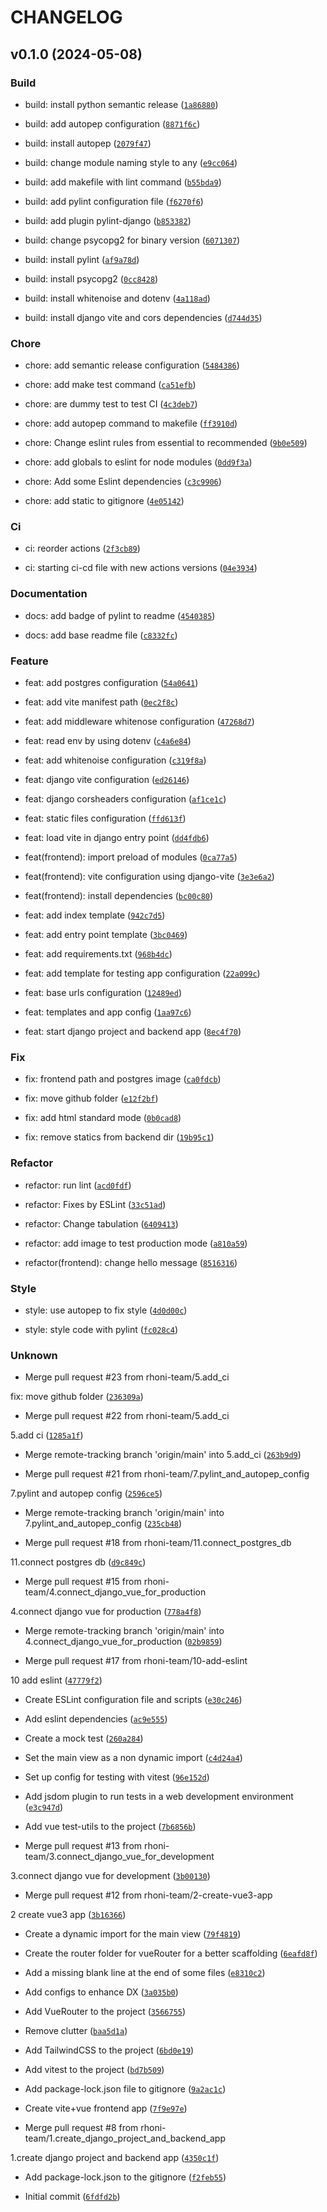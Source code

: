 # CHANGELOG



## v0.1.0 (2024-05-08)

### Build

* build: install python semantic release ([`1a86880`](https://github.com/rhoni-team/AppCI/commit/1a868800d7018c5127d4c291e4bdceb42c6dd36b))

* build: add autopep configuration ([`8871f6c`](https://github.com/rhoni-team/AppCI/commit/8871f6cdd577b1b2569533d5986dbcb3fe4487dd))

* build: install autopep ([`2079f47`](https://github.com/rhoni-team/AppCI/commit/2079f47762900ba1a58dd0b2cb69a571aba1a8aa))

* build: change module naming style to any ([`e9cc064`](https://github.com/rhoni-team/AppCI/commit/e9cc0649cca0090eedb32778c055d1845c683c9c))

* build: add makefile with lint command ([`b55bda9`](https://github.com/rhoni-team/AppCI/commit/b55bda90fba91f27778a839d85bc343e91565496))

* build: add pylint configuration file ([`f6270f6`](https://github.com/rhoni-team/AppCI/commit/f6270f62c2e1899b9298126db709f90b77e2fc95))

* build: add plugin pylint-django ([`b853382`](https://github.com/rhoni-team/AppCI/commit/b8533828ebf0b9ce4919128bd2106fe8d41a6dbe))

* build: change psycopg2 for binary version ([`6071307`](https://github.com/rhoni-team/AppCI/commit/6071307a7878a915e18a0c0ca8ebdfaa6e844dcc))

* build: install pylint ([`af9a78d`](https://github.com/rhoni-team/AppCI/commit/af9a78dee394f1f58d83b20b60adc90cf9632f0a))

* build: install psycopg2 ([`0cc8428`](https://github.com/rhoni-team/AppCI/commit/0cc8428840af79ea59de9b8be4b5327b968922ad))

* build: install whitenoise and dotenv ([`4a118ad`](https://github.com/rhoni-team/AppCI/commit/4a118adeb6d0f3bb6202e32a01b97356ae747b91))

* build: install django vite and cors dependencies ([`d744d35`](https://github.com/rhoni-team/AppCI/commit/d744d35651df71fa7e52e459445dd7bbaad154bc))

### Chore

* chore: add semantic release configuration ([`5484386`](https://github.com/rhoni-team/AppCI/commit/5484386b274fc4819b835b3a37225dfeed68c9c3))

* chore: add make test command ([`ca51efb`](https://github.com/rhoni-team/AppCI/commit/ca51efba32b3d02dce81e9c0882215f0eb2e8e19))

* chore: are dummy test to test CI ([`4c3deb7`](https://github.com/rhoni-team/AppCI/commit/4c3deb73d35f057523423705a895599b05f1d443))

* chore: add autopep command to makefile ([`ff3910d`](https://github.com/rhoni-team/AppCI/commit/ff3910dc084c65454ac62735e9422b7d761a1618))

* chore: Change eslint rules from essential to recommended ([`9b0e509`](https://github.com/rhoni-team/AppCI/commit/9b0e509092d8f34985eccb7a377e77b8a50f6aaf))

* chore: add globals to eslint for node modules ([`0dd9f3a`](https://github.com/rhoni-team/AppCI/commit/0dd9f3a008fa23a55946371ab07f929b04b27ba1))

* chore: Add some Eslint dependencies ([`c3c9906`](https://github.com/rhoni-team/AppCI/commit/c3c9906f599962924a2b8b91334ceddc9677937e))

* chore: add static to gitignore ([`4e05142`](https://github.com/rhoni-team/AppCI/commit/4e05142a94badfa35deb917c4a4740ab9f006bce))

### Ci

* ci: reorder actions ([`2f3cb89`](https://github.com/rhoni-team/AppCI/commit/2f3cb895980bd6896eedf51eddc8df42f1e08981))

* ci: starting ci-cd file with new actions versions ([`04e3934`](https://github.com/rhoni-team/AppCI/commit/04e3934ec09614421d0c1d2aefff196fffb5fef0))

### Documentation

* docs: add badge of pylint to readme ([`4540385`](https://github.com/rhoni-team/AppCI/commit/4540385d7cc46789b0ffd346ea9a8d71e53b70dd))

* docs: add base readme file ([`c8332fc`](https://github.com/rhoni-team/AppCI/commit/c8332fca8622ff09f367d3104995a696fe7a3664))

### Feature

* feat: add postgres configuration ([`54a0641`](https://github.com/rhoni-team/AppCI/commit/54a064130e65d2a1d35e0b0f70ff9ff9ce42dea5))

* feat: add vite manifest path ([`0ec2f8c`](https://github.com/rhoni-team/AppCI/commit/0ec2f8c76e87cab5814bcee40a132cdc3b0740f7))

* feat: add middleware whitenose configuration ([`47268d7`](https://github.com/rhoni-team/AppCI/commit/47268d72dd0b47b260e8a187407c71ebabadbd3d))

* feat: read env by using dotenv ([`c4a6e84`](https://github.com/rhoni-team/AppCI/commit/c4a6e8438aebb4cd0887e8c13eab7fea68939f51))

* feat: add whitenoise configuration ([`c319f8a`](https://github.com/rhoni-team/AppCI/commit/c319f8aa031f339254f4cb545189bb219606b17c))

* feat: django vite configuration ([`ed26146`](https://github.com/rhoni-team/AppCI/commit/ed26146d0ca7f7ebd5eb61ab1aad11c8b756c3cc))

* feat: django corsheaders configuration ([`af1ce1c`](https://github.com/rhoni-team/AppCI/commit/af1ce1c58e4404dc1d536076c56e8bf00fb94515))

* feat: static files configuration ([`ffd613f`](https://github.com/rhoni-team/AppCI/commit/ffd613ffd3770b579b31bf23bc8d62548e6cc888))

* feat: load vite in django entry point ([`dd4fdb6`](https://github.com/rhoni-team/AppCI/commit/dd4fdb69f79731bc9abb81ce91409d1520f22e80))

* feat(frontend): import preload of modules ([`0ca77a5`](https://github.com/rhoni-team/AppCI/commit/0ca77a57c7065bb7013c81eb6bee700bf3271ac2))

* feat(frontend): vite configuration using django-vite ([`3e3e6a2`](https://github.com/rhoni-team/AppCI/commit/3e3e6a22efd98ea88ade9dbbd91dabc9a9fe4abf))

* feat(frontend): install dependencies ([`bc00c80`](https://github.com/rhoni-team/AppCI/commit/bc00c80cb05f7de445f20593b74ca80d45e32d11))

* feat: add index template ([`942c7d5`](https://github.com/rhoni-team/AppCI/commit/942c7d594a76e3431f57356a610c56363b5e8417))

* feat: add entry point template ([`3bc0469`](https://github.com/rhoni-team/AppCI/commit/3bc04692518b57b3f933fcfaad41d5304d588f2f))

* feat: add requirements.txt ([`968b4dc`](https://github.com/rhoni-team/AppCI/commit/968b4dcfa99faf2b40698c330a5dcdec523dddae))

* feat: add template for testing app configuration ([`22a099c`](https://github.com/rhoni-team/AppCI/commit/22a099c5576e6653787a9090f2e6169ffd862209))

* feat: base urls configuration ([`12489ed`](https://github.com/rhoni-team/AppCI/commit/12489ed79d9ba5b62c412cd3b2ee2d5c179ae113))

* feat: templates and app config ([`1aa97c6`](https://github.com/rhoni-team/AppCI/commit/1aa97c6e046de7abfd299c341a15308bfa3a0806))

* feat: start django project and backend app ([`8ec4f70`](https://github.com/rhoni-team/AppCI/commit/8ec4f70622ada022f2b81df1f1d67b5152a784e8))

### Fix

* fix: frontend path and postgres image ([`ca0fdcb`](https://github.com/rhoni-team/AppCI/commit/ca0fdcbe76840b34e28550b435006318a9063d9d))

* fix: move github folder ([`e12f2bf`](https://github.com/rhoni-team/AppCI/commit/e12f2bf94a2d6868a920ee268cff25d6e1252bb9))

* fix: add html standard mode ([`0b0cad8`](https://github.com/rhoni-team/AppCI/commit/0b0cad875520f9a68cfc3a2bc87a580500430d44))

* fix: remove statics from backend dir ([`19b95c1`](https://github.com/rhoni-team/AppCI/commit/19b95c15024a0143fc111d8e511a294e7dea11e1))

### Refactor

* refactor: run lint ([`acd0fdf`](https://github.com/rhoni-team/AppCI/commit/acd0fdf89556a5bfc8f7839a914df060c36ae202))

* refactor: Fixes by ESLint ([`33c51ad`](https://github.com/rhoni-team/AppCI/commit/33c51ad4172f72c40af81e90d34ccb5d9bfadda1))

* refactor: Change tabulation ([`6409413`](https://github.com/rhoni-team/AppCI/commit/640941392941ac168666187f1a8c2e9aab581fde))

* refactor: add image to test production mode ([`a810a59`](https://github.com/rhoni-team/AppCI/commit/a810a59ab2fd55b1e6aa58b9306e5df4cf42bb7d))

* refactor(frontend): change hello message ([`8516316`](https://github.com/rhoni-team/AppCI/commit/8516316598217b5b9564e65d17f7f4e95f083c35))

### Style

* style: use autopep to fix style ([`4d0d00c`](https://github.com/rhoni-team/AppCI/commit/4d0d00c73c5f34879bca4ef4afed04c447b9b551))

* style: style code with pylint ([`fc028c4`](https://github.com/rhoni-team/AppCI/commit/fc028c4bd43f7c7784baaaf3b5535dcc62048b17))

### Unknown

* Merge pull request #23 from rhoni-team/5.add_ci

fix: move github folder ([`236309a`](https://github.com/rhoni-team/AppCI/commit/236309a1738c6132e76a287e8b032e32a08acd65))

* Merge pull request #22 from rhoni-team/5.add_ci

5.add ci ([`1285a1f`](https://github.com/rhoni-team/AppCI/commit/1285a1f9c90315175131947dd01ecef449c7a1a0))

* Merge remote-tracking branch &#39;origin/main&#39; into 5.add_ci ([`263b9d9`](https://github.com/rhoni-team/AppCI/commit/263b9d99b701221b184573d282b1973229d75c80))

* Merge pull request #21 from rhoni-team/7.pylint_and_autopep_config

7.pylint and autopep config ([`2596ce5`](https://github.com/rhoni-team/AppCI/commit/2596ce5b12788ba34887d1d04136b2d92141e4cf))

* Merge remote-tracking branch &#39;origin/main&#39; into 7.pylint_and_autopep_config ([`235cb48`](https://github.com/rhoni-team/AppCI/commit/235cb48e62018093d505d8166b60536e9d3ab6a9))

* Merge pull request #18 from rhoni-team/11.connect_postgres_db

11.connect postgres db ([`d9c849c`](https://github.com/rhoni-team/AppCI/commit/d9c849c55657e768136756e2e5c2075bcc8b340a))

* Merge pull request #15 from rhoni-team/4.connect_django_vue_for_production

4.connect django vue for production ([`778a4f8`](https://github.com/rhoni-team/AppCI/commit/778a4f825799e1c42efb7b3a7b96b02d3d3b6fe8))

* Merge remote-tracking branch &#39;origin/main&#39; into 4.connect_django_vue_for_production ([`02b9859`](https://github.com/rhoni-team/AppCI/commit/02b9859f09d5941c66f1ae4d8d2f8f58b416aead))

* Merge pull request #17 from rhoni-team/10-add-eslint

10 add eslint ([`47779f2`](https://github.com/rhoni-team/AppCI/commit/47779f2ca3fba2f216df61a29b39417aeefe1b7d))

* Create ESLint configuration file and scripts ([`e30c246`](https://github.com/rhoni-team/AppCI/commit/e30c246ed816928b8d3becbc21e41a65b8bf20a4))

* Add eslint dependencies ([`ac9e555`](https://github.com/rhoni-team/AppCI/commit/ac9e555d027bb27874d9349a9c1f81fffc700a1a))

* Create a mock test ([`260a284`](https://github.com/rhoni-team/AppCI/commit/260a28407d8469759c145f8b956d69b0f6f8b81d))

* Set the main view as a non dynamic import ([`c4d24a4`](https://github.com/rhoni-team/AppCI/commit/c4d24a473361eb4c48011a4d6d7eeecb24a99c27))

* Set up config for testing with vitest ([`96e152d`](https://github.com/rhoni-team/AppCI/commit/96e152dca6ab2e524940951e657b7b1a865e5f1b))

* Add jsdom plugin to run tests in a web development environment ([`e3c947d`](https://github.com/rhoni-team/AppCI/commit/e3c947d98208ed8acbd2e3dc6226edc0682ddda8))

* Add vue test-utils to the project ([`7b6856b`](https://github.com/rhoni-team/AppCI/commit/7b6856b68196daa8ff09107b979e581bd7259cec))

* Merge pull request #13 from rhoni-team/3.connect_django_vue_for_development

3.connect django vue for development ([`3b00130`](https://github.com/rhoni-team/AppCI/commit/3b00130d53c54bb4be98f2fc940ca04d52d0f1f2))

* Merge pull request #12 from rhoni-team/2-create-vue3-app

2 create vue3 app ([`3b16366`](https://github.com/rhoni-team/AppCI/commit/3b16366f9b7085fbdb3f3dd22113a89af0affd86))

* Create a dynamic import for the main view ([`79f4819`](https://github.com/rhoni-team/AppCI/commit/79f481917082fa701e50da877b1d6134c22b7c83))

* Create the router folder for vueRouter for a better scaffolding ([`6eafd8f`](https://github.com/rhoni-team/AppCI/commit/6eafd8f9ff98daf8298fbd30af967ad344bccf80))

* Add a missing blank line at the end of some files ([`e8310c2`](https://github.com/rhoni-team/AppCI/commit/e8310c2e1bd2dbf1c94e31ffaa9629d296a9b8dd))

* Add configs to enhance DX ([`3a035b0`](https://github.com/rhoni-team/AppCI/commit/3a035b0ad3772aa50803fed5b07e775b272f4528))

* Add VueRouter to the project ([`3566755`](https://github.com/rhoni-team/AppCI/commit/3566755fa989151e65d6f37d85ba731d157d0d4f))

* Remove clutter ([`baa5d1a`](https://github.com/rhoni-team/AppCI/commit/baa5d1aa53dfcb2f7eff877b6195305248601207))

* Add TailwindCSS to the project ([`6bd0e19`](https://github.com/rhoni-team/AppCI/commit/6bd0e19f65731d781491467522d4b69803604744))

* Add vitest to the project ([`bd7b509`](https://github.com/rhoni-team/AppCI/commit/bd7b5096d08e4b64868da0eaab68134118ffb2f9))

* Add package-lock.json file to gitignore ([`9a2ac1c`](https://github.com/rhoni-team/AppCI/commit/9a2ac1cecd973068eba46478dcc4f3f5a28936fa))

* Create vite+vue frontend app ([`7f9e97e`](https://github.com/rhoni-team/AppCI/commit/7f9e97eacd05b04c43cb32655ec2375d0faa05d3))

* Merge pull request #8 from rhoni-team/1.create_django_project_and_backend_app

1.create django project and backend app ([`4350c1f`](https://github.com/rhoni-team/AppCI/commit/4350c1f66f430eae708ee3c92f20c91206f3f535))

* Add package-lock.json to the gitignore ([`f2feb55`](https://github.com/rhoni-team/AppCI/commit/f2feb5547d2dd0242b413355bf976c14ea466396))

* Initial commit ([`6fdfd2b`](https://github.com/rhoni-team/AppCI/commit/6fdfd2b1976218c27b183a52c37c6e4ba07ff4e4))

